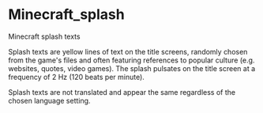 # Minecraft_splash
Minecraft splash texts

Splash texts are yellow lines of text on the title screens, randomly chosen from the game's files and often featuring references to popular culture (e.g. websites, quotes, video games). The splash pulsates on the title screen at a frequency of 2 Hz (120 beats per minute).

Splash texts are not translated and appear the same regardless of the chosen language setting.
